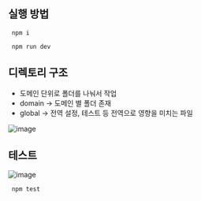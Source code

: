 ## 실행 방법
<pre><code> npm i </code></pre>
<pre><code> npm run dev </code></pre>

## 디렉토리 구조
- 도메인 단위로 폴더를 나눠서 작업
- domain -> 도메인 별 폴더 존재
- global -> 전역 설정, 테스트 등 전역으로 영향을 미치는 파일

![image](https://user-images.githubusercontent.com/62234293/208784571-dd25afb3-8e08-412f-859c-a06b3b8aaf45.png)

## 테스트
![image](https://user-images.githubusercontent.com/62234293/208784355-4d532b1d-a018-4c63-924c-cf1de8ce18af.png)
<pre><code> npm test </code></pre>

